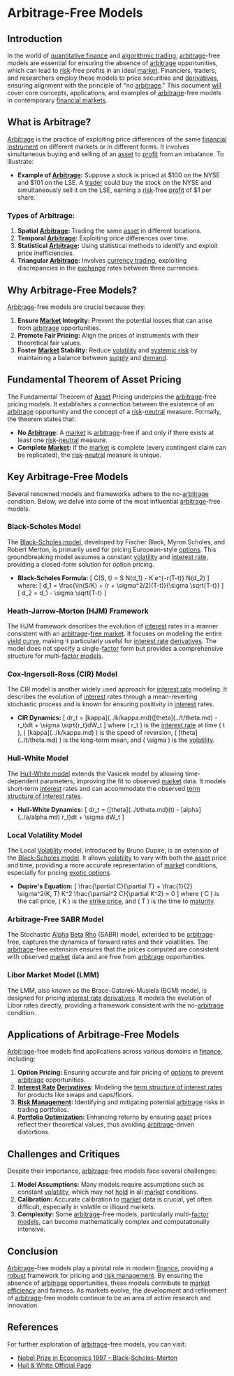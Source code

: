 # Arbitrage-Free Models

## Introduction
In the world of [quantitative finance](../q/quantitative_finance.md) and [algorithmic trading](../a/algorithmic_trading.md), [arbitrage](../a/arbitrage.md)-free models are essential for ensuring the absence of [arbitrage](../a/arbitrage.md) opportunities, which can lead to [risk](../r/risk.md)-free profits in an ideal [market](../m/market.md). Financiers, traders, and researchers employ these models to price securities and [derivatives](../d/derivatives.md), ensuring alignment with the principle of "no [arbitrage](../a/arbitrage.md)." This document [will](../w/will.md) cover core concepts, applications, and examples of [arbitrage](../a/arbitrage.md)-free models in contemporary [financial markets](../f/financial_market.md).

## What is Arbitrage?
[Arbitrage](../a/arbitrage.md) is the practice of exploiting price differences of the same [financial instrument](../f/financial_instrument.md) on different markets or in different forms. It involves simultaneous buying and selling of an [asset](../a/asset.md) to [profit](../p/profit.md) from an imbalance. To illustrate:

- **Example of [Arbitrage](../a/arbitrage.md):** Suppose a stock is priced at $100 on the NYSE and $101 on the LSE. A [trader](../t/trader.md) could buy the stock on the NYSE and simultaneously sell it on the LSE, earning a [risk](../r/risk.md)-free [profit](../p/profit.md) of $1 per share.

### Types of Arbitrage:
1. **Spatial [Arbitrage](../a/arbitrage.md):** Trading the same [asset](../a/asset.md) in different locations.
2. **Temporal [Arbitrage](../a/arbitrage.md):** Exploiting price differences over time.
3. **Statistical [Arbitrage](../a/arbitrage.md):** Using statistical methods to identify and exploit price inefficiencies.
4. **Triangular [Arbitrage](../a/arbitrage.md):** Involves [currency trading](../c/currency_trading_strategies.md), exploiting discrepancies in the [exchange](../e/exchange.md) rates between three currencies.

## Why Arbitrage-Free Models?
[Arbitrage](../a/arbitrage.md)-free models are crucial because they:

1. **Ensure [Market](../m/market.md) Integrity:** Prevent the potential losses that can arise from [arbitrage](../a/arbitrage.md) opportunities.
2. **Promote Fair Pricing:** Align the prices of instruments with their theoretical fair values.
3. **Foster [Market](../m/market.md) Stability:** Reduce [volatility](../v/volatility.md) and [systemic risk](../s/systemic_risk.md) by maintaining a balance between [supply](../s/supply.md) and [demand](../d/demand.md).

## Fundamental Theorem of Asset Pricing
The Fundamental Theorem of [Asset](../a/asset.md) Pricing underpins the [arbitrage](../a/arbitrage.md)-free pricing models. It establishes a connection between the existence of an [arbitrage](../a/arbitrage.md) opportunity and the concept of a [risk](../r/risk.md)-[neutral](../n/neutral.md) measure. Formally, the theorem states that:

- **No [Arbitrage](../a/arbitrage.md):** A [market](../m/market.md) is [arbitrage](../a/arbitrage.md)-free if and only if there exists at least one [risk](../r/risk.md)-[neutral](../n/neutral.md) measure.
- **Complete [Market](../m/market.md):** If the [market](../m/market.md) is complete (every contingent claim can be replicated), the [risk](../r/risk.md)-[neutral](../n/neutral.md) measure is unique.

## Key Arbitrage-Free Models
Several renowned models and frameworks adhere to the no-[arbitrage](../a/arbitrage.md) condition. Below, we delve into some of the most influential [arbitrage](../a/arbitrage.md)-free models.

### Black-Scholes Model
The [Black-Scholes model](../b/black-scholes_model.md), developed by Fischer Black, Myron Scholes, and Robert Merton, is primarily used for pricing European-style [options](../o/options.md). This groundbreaking model assumes a constant [volatility](../v/volatility.md) and [interest rate](../i/interest_rate.md), providing a closed-form solution for option pricing.

- **Black-Scholes Formula:**
  \[
  C(S, t) = S N(d_1) - K e^{-r(T-t)} N(d_2)
  \]
  where:
  \[
  d_1 = \frac{\ln(S/K) + (r + \sigma^2/2)(T-t)}{\sigma \sqrt{T-t}}
  \]
  \[
  d_2 = d_1 - \sigma \sqrt{T-t}
  \]

### Heath-Jarrow-Morton (HJM) Framework
The HJM framework describes the evolution of [interest](../i/interest.md) rates in a manner consistent with an [arbitrage](../a/arbitrage.md)-[free market](../f/free_market.md). It focuses on modeling the entire [yield curve](../y/yield_curve.md), making it particularly useful for [interest rate](../i/interest_rate.md) [derivatives](../d/derivatives.md). The model does not specify a single-[factor](../f/factor.md) form but provides a comprehensive structure for multi-[factor models](../f/factor_models.md).

### Cox-Ingersoll-Ross (CIR) Model
The CIR model is another widely used approach for [interest rate](../i/interest_rate.md) modeling. It describes the evolution of [interest](../i/interest.md) rates through a mean-reverting stochastic process and is known for ensuring positivity in [interest](../i/interest.md) rates.

- **CIR Dynamics:**
  \[
  dr_t = \[kappa](../k/kappa.md)(\[theta](../t/theta.md) - r_t)dt + \sigma \sqrt{r_t}dW_t
  \]
  where \( r_t \) is the [interest rate](../i/interest_rate.md) at time \( t \), \( \[kappa](../k/kappa.md) \) is the speed of reversion, \( \[theta](../t/theta.md) \) is the long-term mean, and \( \sigma \) is the [volatility](../v/volatility.md).

### Hull-White Model
The [Hull-White model](../h/hull-white_model.md) extends the Vasicek model by allowing time-dependent parameters, improving the fit to observed [market](../m/market.md) data. It models short-term [interest](../i/interest.md) rates and can accommodate the observed [term structure of interest rates](../t/term_structure_of_interest_rates.md).

- **Hull-White Dynamics:**
  \[
  dr_t = (\[theta](../t/theta.md)(t) - \[alpha](../a/alpha.md) r_t)dt + \sigma dW_t
  \]

### Local Volatility Model
The Local [Volatility](../v/volatility.md) model, introduced by Bruno Dupire, is an extension of the [Black-Scholes model](../b/black-scholes_model.md). It allows [volatility](../v/volatility.md) to vary with both the [asset](../a/asset.md) price and time, providing a more accurate representation of [market](../m/market.md) conditions, especially for pricing [exotic options](../e/exotic_options.md).

- **Dupire's Equation:**
  \[
  \frac{\partial C}{\partial T} + \frac{1}{2} \sigma^2(K, T) K^2 \frac{\partial^2 C}{\partial K^2} = 0
  \]
  where \( C \) is the call price, \( K \) is the [strike price](../s/strike_price.md), and \( T \) is the time to [maturity](../m/maturity.md).

### Arbitrage-Free SABR Model
The Stochastic [Alpha](../a/alpha.md) [Beta](../b/beta.md) [Rho](../r/rho.md) (SABR) model, extended to be [arbitrage](../a/arbitrage.md)-free, captures the dynamics of forward rates and their volatilities. The [arbitrage](../a/arbitrage.md)-free extension ensures that the prices computed are consistent with observed [market](../m/market.md) data and are free from [arbitrage](../a/arbitrage.md) opportunities.

### Libor Market Model (LMM)
The LMM, also known as the Brace-Gatarek-Musiela (BGM) model, is designed for pricing [interest rate](../i/interest_rate.md) [derivatives](../d/derivatives.md). It models the evolution of Libor rates directly, providing a framework consistent with the no-[arbitrage](../a/arbitrage.md) condition.

## Applications of Arbitrage-Free Models
[Arbitrage](../a/arbitrage.md)-free models find applications across various domains in [finance](../f/finance.md), including:

1. **Option Pricing:** Ensuring accurate and fair pricing of [options](../o/options.md) to prevent [arbitrage](../a/arbitrage.md) opportunities.
2. **[Interest Rate](../i/interest_rate.md) [Derivatives](../d/derivatives.md):** Modeling the [term structure of interest rates](../t/term_structure_of_interest_rates.md) for products like swaps and caps/floors.
3. **[Risk Management](../r/risk_management.md):** Identifying and mitigating potential [arbitrage](../a/arbitrage.md) risks in trading portfolios.
4. **[Portfolio Optimization](../p/portfolio_optimization.md):** Enhancing returns by ensuring [asset](../a/asset.md) prices reflect their theoretical values, thus avoiding [arbitrage](../a/arbitrage.md)-driven distortions.

## Challenges and Critiques
Despite their importance, [arbitrage](../a/arbitrage.md)-free models face several challenges:

1. **Model Assumptions:** Many models require assumptions such as constant [volatility](../v/volatility.md), which may not [hold](../h/hold.md) in all [market](../m/market.md) conditions.
2. **Calibration:** Accurate calibration to [market](../m/market.md) data is crucial, yet often difficult, especially in volatile or illiquid markets.
3. **Complexity:** Some [arbitrage](../a/arbitrage.md)-free models, particularly multi-[factor models](../f/factor_models.md), can become mathematically complex and computationally intensive.

## Conclusion
[Arbitrage](../a/arbitrage.md)-free models play a pivotal role in modern [finance](../f/finance.md), providing a [robust](../r/robust.md) framework for pricing and [risk management](../r/risk_management.md). By ensuring the absence of [arbitrage](../a/arbitrage.md) opportunities, these models contribute to [market efficiency](../m/market_efficiency.md) and fairness. As markets evolve, the development and refinement of [arbitrage](../a/arbitrage.md)-free models continue to be an area of active research and innovation.

## References
For further exploration of [arbitrage](../a/arbitrage.md)-free models, you can visit:

- [Nobel Prize in Economics 1997 - Black-Scholes-Merton](https://www.nobelprize.org/prizes/economic-sciences/1997/summary/)
- [Hull & White Official Page](https://www.acf.hhs.gov/hull-and-white)
